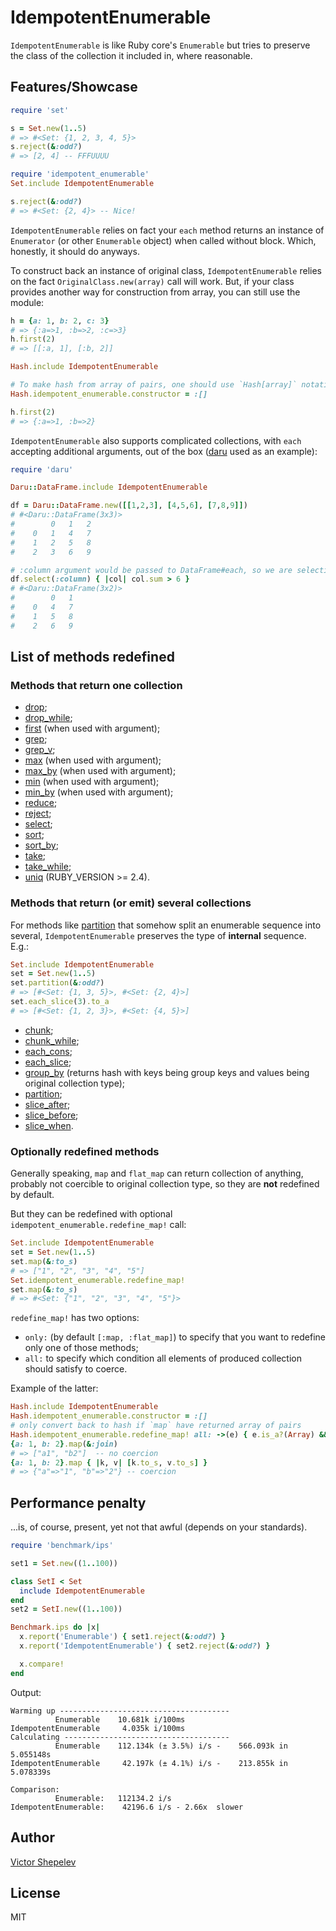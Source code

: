 # IdempotentEnumerable

`IdempotentEnumerable` is like Ruby core's `Enumerable` but tries to preserve the class of the
collection it included in, where reasonable.

## Features/Showcase

```ruby
require 'set'

s = Set.new(1..5)
# => #<Set: {1, 2, 3, 4, 5}>
s.reject(&:odd?)
# => [2, 4] -- FFFUUUU

require 'idempotent_enumerable'
Set.include IdempotentEnumerable

s.reject(&:odd?)
# => #<Set: {2, 4}> -- Nice!
```

`IdempotentEnumerable` relies on fact your `each` method returns an instance of `Enumerator` (or
other `Enumerable` object) when called without block. Which, honestly, it should do anyways.

To construct back an instance of original class, `IdempotentEnumerable` relies on the fact
`OriginalClass.new(array)` call will work. But, if your class provides another way for construction
from array, you can still use the module:

```ruby
h = {a: 1, b: 2, c: 3}
# => {:a=>1, :b=>2, :c=>3}
h.first(2)
# => [[:a, 1], [:b, 2]]

Hash.include IdempotentEnumerable

# To make hash from array of pairs, one should use `Hash[array]` notation.
Hash.idempotent_enumerable.constructor = :[]

h.first(2)
# => {:a=>1, :b=>2}
```

`IdempotentEnumerable` also supports complicated collections, with `each` accepting additional
arguments, out of the box ([daru](https://github.com/SciRuby/daru) used as an example):

```ruby
require 'daru'

Daru::DataFrame.include IdempotentEnumerable

df = Daru::DataFrame.new([[1,2,3], [4,5,6], [7,8,9]])
# #<Daru::DataFrame(3x3)>
#        0   1   2
#    0   1   4   7
#    1   2   5   8
#    2   3   6   9

# :column argument would be passed to DataFrame#each, so we are selecting columns
df.select(:column) { |col| col.sum > 6 }
# #<Daru::DataFrame(3x2)>
#        0   1
#    0   4   7
#    1   5   8
#    2   6   9
```

## List of methods redefined

### Methods that return one collection

* [drop](https://ruby-doc.org/core-2.4.2/Enumerable.html#method-i-drop);
* [drop_while](https://ruby-doc.org/core-2.4.2/Enumerable.html#method-i-drop_while);
* [first](https://ruby-doc.org/core-2.4.2/Enumerable.html#method-i-first) (when used with argument);
* [grep](https://ruby-doc.org/core-2.4.2/Enumerable.html#method-i-grep);
* [grep_v](https://ruby-doc.org/core-2.4.2/Enumerable.html#method-i-grep_v);
* [max](https://ruby-doc.org/core-2.4.2/Enumerable.html#method-i-max) (when used with argument);
* [max_by](https://ruby-doc.org/core-2.4.2/Enumerable.html#method-i-max_by) (when used with argument);
* [min](https://ruby-doc.org/core-2.4.2/Enumerable.html#method-i-min) (when used with argument);
* [min_by](https://ruby-doc.org/core-2.4.2/Enumerable.html#method-i-min_by) (when used with argument);
* [reduce](https://ruby-doc.org/core-2.4.2/Enumerable.html#method-i-reduce);
* [reject](https://ruby-doc.org/core-2.4.2/Enumerable.html#method-i-reject);
* [select](https://ruby-doc.org/core-2.4.2/Enumerable.html#method-i-select);
* [sort](https://ruby-doc.org/core-2.4.2/Enumerable.html#method-i-sort);
* [sort_by](https://ruby-doc.org/core-2.4.2/Enumerable.html#method-i-sort_by);
* [take](https://ruby-doc.org/core-2.4.2/Enumerable.html#method-i-take);
* [take_while](https://ruby-doc.org/core-2.4.2/Enumerable.html#method-i-take_while);
* [uniq](https://ruby-doc.org/core-2.4.2/Enumerable.html#method-i-uniq)  (RUBY_VERSION >= 2.4).

### Methods that return (or emit) several collections

For methods like [partition](https://ruby-doc.org/core-2.4.2/Enumerable.html#method-i-partition) that
somehow split an enumerable sequence into several, `IdempotentEnumerable` preserves the type of
**internal** sequence. E.g.:

```ruby
Set.include IdempotentEnumerable
set = Set.new(1..5)
set.partition(&:odd?)
# => [#<Set: {1, 3, 5}>, #<Set: {2, 4}>]
set.each_slice(3).to_a
# => [#<Set: {1, 2, 3}>, #<Set: {4, 5}>]
```

* [chunk](https://ruby-doc.org/core-2.4.2/Enumerable.html#method-i-chunk);
* [chunk_while](https://ruby-doc.org/core-2.4.2/Enumerable.html#method-i-chunk_while);
* [each_cons](https://ruby-doc.org/core-2.4.2/Enumerable.html#method-i-each_cons);
* [each_slice](https://ruby-doc.org/core-2.4.2/Enumerable.html#method-i-each_slice);
* [group_by](https://ruby-doc.org/core-2.4.2/Enumerable.html#method-i-group_by) (returns hash with
  keys being group keys and values being original collection type);
* [partition](https://ruby-doc.org/core-2.4.2/Enumerable.html#method-i-partition);
* [slice_after](https://ruby-doc.org/core-2.4.2/Enumerable.html#method-i-slice_after);
* [slice_before](https://ruby-doc.org/core-2.4.2/Enumerable.html#method-i-slice_before);
* [slice_when](https://ruby-doc.org/core-2.4.2/Enumerable.html#method-i-slice_when).

### Optionally redefined methods

Generally speaking, `map` and `flat_map` can return collection of anything, probably not coercible
to original collection type, so they are **not** redefined by default.

But they can be redefined with optional `idempotent_enumerable.redefine_map!` call:

```ruby
Set.include IdempotentEnumerable
set = Set.new(1..5)
set.map(&:to_s)
# => ["1", "2", "3", "4", "5"]
Set.idempotent_enumerable.redefine_map!
set.map(&:to_s)
# => #<Set: {"1", "2", "3", "4", "5"}>
```

`redefine_map!` has two options:
* `only:` (by default `[:map, :flat_map]`) to specify that you want to redefine only one of those
  methods;
* `all:` to specify which condition all elements of produced collection should satisfy to coerce.

Example of the latter:

```ruby
Hash.include IdempotentEnumerable
Hash.idempotent_enumerable.constructor = :[]
# only convert back to hash if `map` have returned array of pairs
Hash.idempotent_enumerable.redefine_map! all: ->(e) { e.is_a?(Array) && e.count == 2 }
{a: 1, b: 2}.map(&:join)
# => ["a1", "b2"]  -- no coercion
{a: 1, b: 2}.map { |k, v| [k.to_s, v.to_s] }
# => {"a"=>"1", "b"=>"2"} -- coercion
```

## Performance penalty

...is, of course, present, yet not that awful (depends on your standards).

```ruby
require 'benchmark/ips'

set1 = Set.new((1..100))

class SetI < Set
  include IdempotentEnumerable
end
set2 = SetI.new((1..100))

Benchmark.ips do |x|
  x.report('Enumerable') { set1.reject(&:odd?) }
  x.report('IdempotentEnumerable') { set2.reject(&:odd?) }

  x.compare!
end
```

Output:

```
Warming up --------------------------------------
          Enumerable    10.681k i/100ms
IdempotentEnumerable     4.035k i/100ms
Calculating -------------------------------------
          Enumerable    112.134k (± 3.5%) i/s -    566.093k in   5.055148s
IdempotentEnumerable     42.197k (± 4.1%) i/s -    213.855k in   5.078339s

Comparison:
          Enumerable:   112134.2 i/s
IdempotentEnumerable:    42196.6 i/s - 2.66x  slower
```

## Author

[Victor Shepelev](http://zverok.github.io/)

## License

MIT
